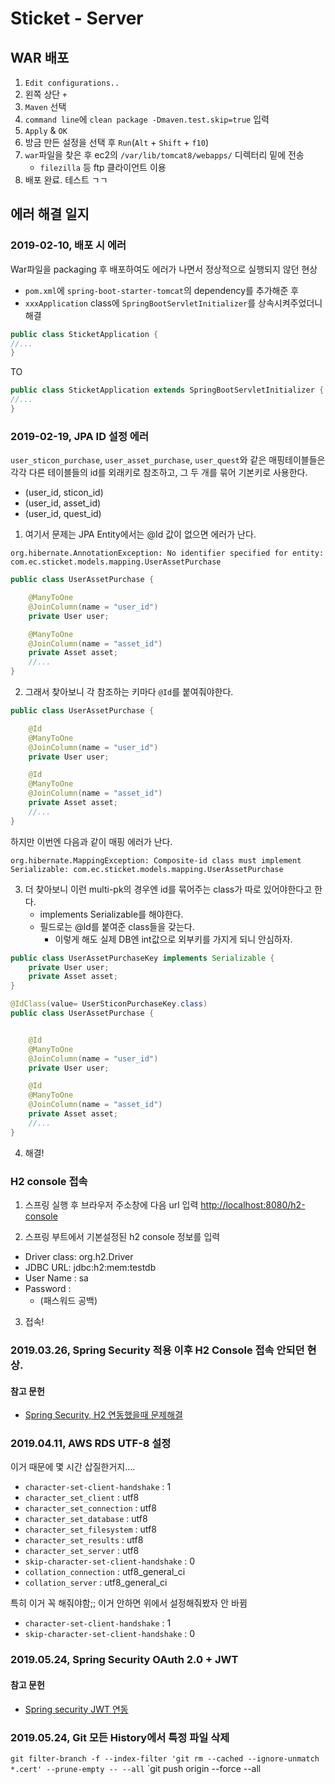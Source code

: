 # Sticket - Server

## WAR 배포

1. `Edit configurations..` 
2. 왼쪽 상단 `+`
3. `Maven` 선택
4. `command line`에 `clean package -Dmaven.test.skip=true` 입력
5. `Apply` & `OK`
6. 방금 만든 설정을 선택 후 `Run`(`Alt` + `Shift` + `f10`)
7. `war`파일을 찾은 후 ec2의 `/var/lib/tomcat8/webapps/` 디렉터리 밑에 전송
    - `filezilla` 등 ftp 클라이언트 이용
8. 배포 완료. 테스트 ㄱㄱ

## 에러 해결 일지

### 2019-02-10, 배포 시 에러

War파일을 packaging 후 배포하여도 에러가 나면서 정상적으로 실행되지 않던 현상

- `pom.xml`에 `spring-boot-starter-tomcat`의 dependency를 추가해준 후
- `xxxApplication` class에 `SpringBootServletInitializer`를 상속시켜주었더니 해결

```java
public class SticketApplication {
//...
}
```

TO

```java
public class SticketApplication extends SpringBootServletInitializer {
//...
}
```

### 2019-02-19, JPA ID 설정 에러

`user_sticon_purchase`, `user_asset_purchase`, `user_quest`와 같은 매핑테이블들은
각각 다른 테이블들의 id를 외래키로 참조하고, 그 두 개를 묶어 기본키로 사용한다.
- (user_id, sticon_id)
- (user_id, asset_id)
- (user_id, quest_id)
 
1. 여기서 문제는 JPA Entity에서는 @Id 값이 없으면 에러가 난다.
```
org.hibernate.AnnotationException: No identifier specified for entity: com.ec.sticket.models.mapping.UserAssetPurchase
```

```java
public class UserAssetPurchase {

    @ManyToOne
    @JoinColumn(name = "user_id")
    private User user;

    @ManyToOne
    @JoinColumn(name = "asset_id")
    private Asset asset;
    //...
}
```

2. 그래서 찾아보니 각 참조하는 키마다 `@Id`를 붙여줘야한다.
```java
public class UserAssetPurchase {

    @Id
    @ManyToOne
    @JoinColumn(name = "user_id")
    private User user;

    @Id
    @ManyToOne
    @JoinColumn(name = "asset_id")
    private Asset asset;
    //...
}

```

하지만 이번엔 다음과 같이 매핑 에러가 난다.
```
org.hibernate.MappingException: Composite-id class must implement Serializable: com.ec.sticket.models.mapping.UserAssetPurchase
```

3. 더 찾아보니 이런 multi-pk의 경우엔 id를 묶어주는 class가 따로 있어야한다고 한다.
    - implements Serializable를 해야한다.
    - 필드로는 @Id를 붙여준 class들을 갖는다.
        - 이렇게 해도 실제 DB엔 int값으로 외부키를 가지게 되니 안심하자.
```java
public class UserAssetPurchaseKey implements Serializable {
    private User user;
    private Asset asset;
}
```

```java
@IdClass(value= UserSticonPurchaseKey.class)
public class UserAssetPurchase {


    @Id
    @ManyToOne
    @JoinColumn(name = "user_id")
    private User user;

    @Id
    @ManyToOne
    @JoinColumn(name = "asset_id")
    private Asset asset;
    //...
}
```

4. 해결!

### H2 console 접속

1. 스프링 실행 후 브라우저 주소창에 다음 url 입력 
[http://localhost:8080/h2-console](http://localhost:8080/h2-console)

2. 스프링 부트에서 기본설정된 h2 console 정보를 입력

- Driver class: org.h2.Driver
- JDBC URL: jdbc:h2:mem:testdb
- User Name : sa
- Password : 
    - (패스워드 공백)

3. 접속!

### 2019.03.26, Spring Security 적용 이후 H2 Console 접속 안되던 현상.



#### 참고 문헌

- [Spring Security, H2 연동했을때 문제해결](https://www.slipp.net/questions/546)

### 2019.04.11, AWS RDS UTF-8 설정

이거 때문에 몇 시간 삽질한거지....
- `character-set-client-handshake` : 1
- `character_set_client` : utf8
- `character_set_connection` : utf8
- `character_set_database` : utf8
- `character_set_filesystem` : utf8
- `character_set_results` : utf8
- `character_set_server` : utf8
- `skip-character-set-client-handshake` : 0
- `collation_connection` : utf8_general_ci
- `collation_server` : utf8_general_ci

특히 이거 꼭 해줘야함;; 이거 안하면 위에서 설정해줘봤자 안 바뀜
- `character-set-client-handshake` : 1
- `skip-character-set-client-handshake` : 0

### 2019.05.24, Spring Security OAuth 2.0 + JWT

#### 참고 문헌

- [Spring security JWT 연동](https://yookeun.github.io/java/2017/07/23/spring-jwt/)

### 2019.05.24, Git 모든 History에서 특정 파일 삭제

`git filter-branch -f --index-filter 'git rm --cached --ignore-unmatch *.cert' --prune-empty -- --all`
`git push origin --force --all
